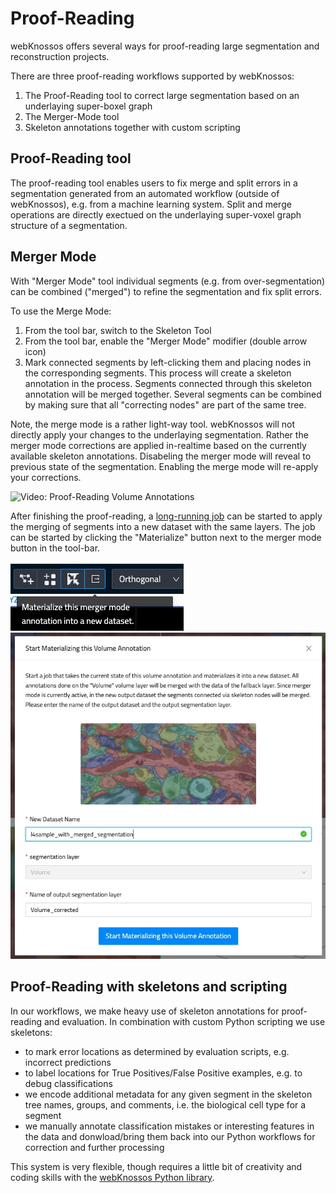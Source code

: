 # Proof-Reading

webKnossos offers several ways for proof-reading large segmentation and reconstruction projects.

There are three proof-reading workflows supported by webKnossos:
1. The Proof-Reading tool to correct large segmentation based on an underlaying super-boxel graph
2. The Merger-Mode tool
3. Skeleton annotations together with custom scripting

## Proof-Reading tool

The proof-reading tool enables users to fix merge and split errors in a segmentation generated from an automated workflow (outside of webKnossos), e.g. from a machine learning system. Split and merge operations are directly exectued on the underlaying super-voxel graph structure of a segmentation. 



## Merger Mode

With "Merger Mode" tool individual segments (e.g. from over-segmentation) can be combined ("merged") to refine the segmentation and fix split errors. 

To use the Merge Mode:
1. From the tool bar, switch to the Skeleton Tool
2. From the tool bar, enable the "Merger Mode" modifier (double arrow icon)
3. Mark connected segments by left-clicking them and placing nodes in the corresponding segments. This process will create a skeleton annotation in the process. Segments connected through this skeleton annotation will be merged together. Several segments can be combined by making sure that all "correcting nodes" are part of the same tree.

Note, the merge mode is a rather light-way tool. webKnossos will not directly apply your changes to the underlaying segmentation. Rather the merger mode corrections are applied in-realtime based on the currently available skeleton annotations. Disabeling the merger mode will reveal to previous state of the segmentation. Enabling the merge mode will re-apply your corrections.

![Video: Proof-Reading Volume Annotations](https://www.youtube.com/watch?v=Sq4AuWanK14)

After finishing the proof-reading, a [long-running job](./jobs.md) can be started to apply the merging of segments into a new dataset with the same layers. The job can be started by clicking the "Materialize" button next to the merger mode button in the tool-bar.

![Button to open the Merger mode long-running job modal](./images/start_merger_mode_job_modal_button.jpg)
![Modal to start the Merger mode long-running job](./images/start_merger_mode_job_modal.jpg)

## Proof-Reading with skeletons and scripting
In our workflows, we make heavy use of skeleton annotations for proof-reading and evaluation. In combination with custom Python scripting we use skeletons:

- to mark error locations as determined by evaluation scripts, e.g. incorrect predictions 
- to label locations for True Positives/False Positive examples, e.g. to debug classifications
- we encode additional metadata for any given segment in the skeleton tree names, groups, and comments, i.e. the biological cell type for a segment
- we manually annotate classification mistakes or interesting features in the data and donwload/bring them back into our Python workflows for correction and further processing

This system is very flexible, though requires a little bit of creativity and coding skills with the [webKnossos Python library](./tooling#webknossos-python-library).